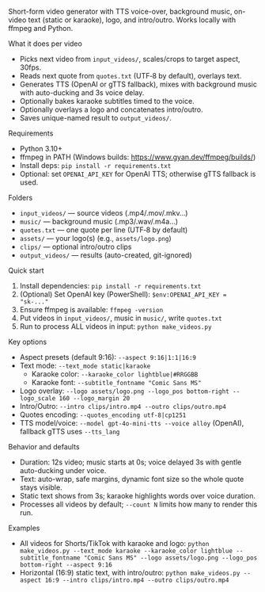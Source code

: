 Short-form video generator with TTS voice-over, background music, on-video text (static or karaoke), logo, and intro/outro. Works locally with ffmpeg and Python.

What it does per video
- Picks next video from `input_videos/`, scales/crops to target aspect, 30fps.
- Reads next quote from `quotes.txt` (UTF‑8 by default), overlays text.
- Generates TTS (OpenAI or gTTS fallback), mixes with background music with auto-ducking and 3s voice delay.
- Optionally bakes karaoke subtitles timed to the voice.
- Optionally overlays a logo and concatenates intro/outro.
- Saves unique-named result to `output_videos/`.

Requirements
- Python 3.10+
- ffmpeg in PATH (Windows builds: https://www.gyan.dev/ffmpeg/builds/)
- Install deps: `pip install -r requirements.txt`
- Optional: set `OPENAI_API_KEY` for OpenAI TTS; otherwise gTTS fallback is used.

Folders
- `input_videos/` — source videos (.mp4/.mov/.mkv…)
- `music/` — background music (.mp3/.wav/.m4a…)
- `quotes.txt` — one quote per line (UTF‑8 by default)
- `assets/` — your logo(s) (e.g., `assets/logo.png`)
- `clips/` — optional intro/outro clips
- `output_videos/` — results (auto-created, git-ignored)

Quick start
1) Install dependencies: `pip install -r requirements.txt`
2) (Optional) Set OpenAI key (PowerShell): `$env:OPENAI_API_KEY = "sk-..."`
3) Ensure ffmpeg is available: `ffmpeg -version`
4) Put videos in `input_videos/`, music in `music/`, write `quotes.txt`
5) Run to process ALL videos in input: `python make_videos.py`

Key options
- Aspect presets (default 9:16): `--aspect 9:16|1:1|16:9`
- Text mode: `--text_mode static|karaoke`
  - Karaoke color: `--karaoke_color lightblue|#RRGGBB`
  - Karaoke font: `--subtitle_fontname "Comic Sans MS"`
- Logo overlay: `--logo assets/logo.png --logo_pos bottom-right --logo_scale 160 --logo_margin 20`
- Intro/Outro: `--intro clips/intro.mp4 --outro clips/outro.mp4`
- Quotes encoding: `--quotes_encoding utf-8|cp1251`
- TTS model/voice: `--model gpt-4o-mini-tts --voice alloy` (OpenAI), fallback gTTS uses `--tts_lang`

Behavior and defaults
- Duration: 12s video; music starts at 0s; voice delayed 3s with gentle auto-ducking under voice.
- Text: auto-wrap, safe margins, dynamic font size so the whole quote stays visible.
- Static text shows from 3s; karaoke highlights words over voice duration.
- Processes all videos by default; `--count N` limits how many to render this run.

Examples
- All videos for Shorts/TikTok with karaoke and logo:
  `python make_videos.py --text_mode karaoke --karaoke_color lightblue --subtitle_fontname "Comic Sans MS" --logo assets/logo.png --logo_pos bottom-right --aspect 9:16`
- Horizontal (16:9) static text, with intro/outro:
  `python make_videos.py --aspect 16:9 --intro clips/intro.mp4 --outro clips/outro.mp4`
